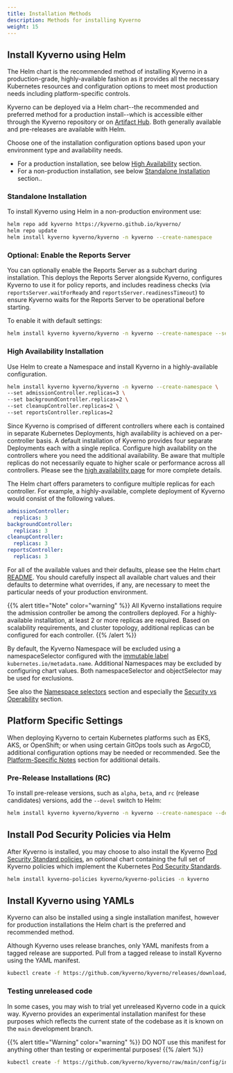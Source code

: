 ```yaml
---
title: Installation Methods
description: Methods for installing Kyverno
weight: 15
---
```


## Install Kyverno using Helm

The Helm chart is the recommended method of installing Kyverno in a production-grade, highly-available fashion as it provides all the necessary Kubernetes resources and configuration options to meet most production needs including platform-specific controls.

Kyverno can be deployed via a Helm chart--the recommended and preferred method for a production install--which is accessible either through the Kyverno repository or on [Artifact Hub](https://artifacthub.io/). Both generally available and pre-releases are available with Helm.

Choose one of the installation configuration options based upon your environment type and availability needs.
- For a production installation, see below [High Availability](#high-availability-installation) section.
- For a non-production installation, see below [Standalone Installation](#standalone-installation) section..

### Standalone Installation

To install Kyverno using Helm in a non-production environment use:

```sh
helm repo add kyverno https://kyverno.github.io/kyverno/
helm repo update
helm install kyverno kyverno/kyverno -n kyverno --create-namespace
```
### Optional: Enable the Reports Server
You can optionally enable the Reports Server as a subchart during installation. This deploys the Reports Server alongside Kyverno, configures Kyverno to use it for policy reports, and includes readiness checks (via `reportsServer.waitForReady` and `reportsServer.readinessTimeout`) to ensure Kyverno waits for the Reports Server to be operational before starting.

To enable it with default settings:
```sh
helm install kyverno kyverno/kyverno -n kyverno --create-namespace --set reportsServer.enabled=true
```
### High Availability Installation

Use Helm to create a Namespace and install Kyverno in a highly-available configuration.

```sh
helm install kyverno kyverno/kyverno -n kyverno --create-namespace \
--set admissionController.replicas=3 \
--set backgroundController.replicas=2 \
--set cleanupController.replicas=2 \
--set reportsController.replicas=2
```

Since Kyverno is comprised of different controllers where each is contained in separate Kubernetes Deployments, high availability is achieved on a per-controller basis. A default installation of Kyverno provides four separate Deployments each with a single replica. Configure high availability on the controllers where you need the additional availability. Be aware that multiple replicas do not necessarily equate to higher scale or performance across all controllers. Please see the [high availability page](../high-availability/_index.md) for more complete details.

The Helm chart offers parameters to configure multiple replicas for each controller. For example, a highly-available, complete deployment of Kyverno would consist of the following values.

```yaml
admissionController:
  replicas: 3
backgroundController:
  replicas: 3
cleanupController:
  replicas: 3
reportsController:
  replicas: 3
```

For all of the available values and their defaults, please see the Helm chart [README](https://github.com/kyverno/kyverno/tree/release-1.13/charts/kyverno). You should carefully inspect all available chart values and their defaults to determine what overrides, if any, are necessary to meet the particular needs of your production environment.

{{% alert title="Note" color="warning" %}}
All Kyverno installations require the admission controller be among the controllers deployed. For a highly-available installation, at least 2 or more replicas are required. Based on scalability requirements, and cluster topology, additional replicas can be configured for each controller.
{{% /alert %}}

By default, the Kyverno Namespace will be excluded using a namespaceSelector configured with the [immutable label](https://kubernetes.io/docs/concepts/overview/working-with-objects/_print/#automatic-labelling) `kubernetes.io/metadata.name`. Additional Namespaces may be excluded by configuring chart values. Both namespaceSelector and objectSelector may be used for exclusions.

See also the [Namespace selectors](customization.md#namespace-selectors) section and especially the [Security vs Operability](_index.md#security-vs-operability) section.

## Platform Specific Settings

When deploying Kyverno to certain Kubernetes platforms such as EKS, AKS, or OpenShift; or when using certain GitOps tools such as ArgoCD, additional configuration options may be needed or recommended. See the [Platform-Specific Notes](platform-notes.md) section for additional details.

### Pre-Release Installations (RC)

To install pre-release versions, such as `alpha`, `beta`, and `rc` (release candidates) versions, add the `--devel` switch to Helm:

```sh
helm install kyverno kyverno/kyverno -n kyverno --create-namespace --devel
```

## Install Pod Security Policies via Helm

After Kyverno is installed, you may choose to also install the Kyverno [Pod Security Standard policies](../../pod-security.md), an optional chart containing the full set of Kyverno policies which implement the Kubernetes [Pod Security Standards](https://kubernetes.io/docs/concepts/security/pod-security-standards/).

```sh
helm install kyverno-policies kyverno/kyverno-policies -n kyverno
```

## Install Kyverno using YAMLs

Kyverno can also be installed using a single installation manifest, however for production installations the Helm chart is the preferred and recommended method.

Although Kyverno uses release branches, only YAML manifests from a tagged release are supported. Pull from a tagged release to install Kyverno using the YAML manifest.

```sh
kubectl create -f https://github.com/kyverno/kyverno/releases/download/v1.11.1/install.yaml
```

### Testing unreleased code

In some cases, you may wish to trial yet unreleased Kyverno code in a quick way. Kyverno provides an experimental installation manifest for these purposes which reflects the current state of the codebase as it is known on the `main` development branch.

{{% alert title="Warning" color="warning" %}}
DO NOT use this manifest for anything other than testing or experimental purposes!
{{% /alert %}}

```sh
kubectl create -f https://github.com/kyverno/kyverno/raw/main/config/install-latest-testing.yaml
```

